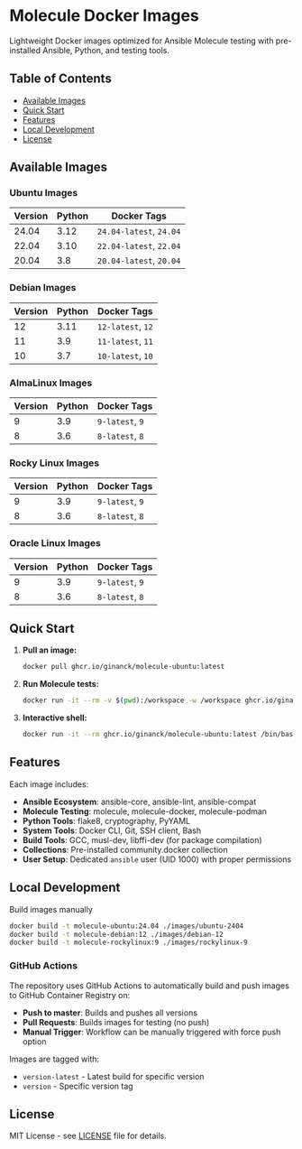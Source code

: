 # Molecule Docker Images

Lightweight Docker images optimized for Ansible Molecule testing with pre-installed Ansible, Python, and testing tools.

## Table of Contents

- [Available Images](#available-images)
- [Quick Start](#quick-start)
- [Features](#features)
- [Local Development](#local-development)
- [License](#license)

## Available Images

### Ubuntu Images

| Version | Python | Docker Tags |
|---------|--------|-------------|
| 24.04   | 3.12   | `24.04-latest`, `24.04` |
| 22.04   | 3.10   | `22.04-latest`, `22.04` |
| 20.04   | 3.8    | `20.04-latest`, `20.04` |

### Debian Images

| Version | Python | Docker Tags |
|---------|--------|-------------|
| 12      | 3.11   | `12-latest`, `12` |
| 11      | 3.9    | `11-latest`, `11` |
| 10      | 3.7    | `10-latest`, `10` |

### AlmaLinux Images

| Version | Python | Docker Tags |
|---------|--------|-------------|
| 9       | 3.9    | `9-latest`, `9` |
| 8       | 3.6    | `8-latest`, `8` |

### Rocky Linux Images

| Version | Python | Docker Tags |
|---------|--------|-------------|
| 9       | 3.9    | `9-latest`, `9` |
| 8       | 3.6    | `8-latest`, `8` |

### Oracle Linux Images

| Version | Python | Docker Tags |
|---------|--------|-------------|
| 9       | 3.9    | `9-latest`, `9` |
| 8       | 3.6    | `8-latest`, `8` |

## Quick Start

1. **Pull an image:**

   ```bash
   docker pull ghcr.io/ginanck/molecule-ubuntu:latest
   ```

2. **Run Molecule tests:**

   ```bash
   docker run -it --rm -v $(pwd):/workspace -w /workspace ghcr.io/ginanck/molecule-ubuntu:latest molecule test
   ```

3. **Interactive shell:**

   ```bash
   docker run -it --rm ghcr.io/ginanck/molecule-ubuntu:latest /bin/bash
   ```

## Features

Each image includes:

- **Ansible Ecosystem**: ansible-core, ansible-lint, ansible-compat
- **Molecule Testing**: molecule, molecule-docker, molecule-podman
- **Python Tools**: flake8, cryptography, PyYAML
- **System Tools**: Docker CLI, Git, SSH client, Bash
- **Build Tools**: GCC, musl-dev, libffi-dev (for package compilation)
- **Collections**: Pre-installed community.docker collection
- **User Setup**: Dedicated `ansible` user (UID 1000) with proper permissions

## Local Development

Build images manually

   ```bash
   docker build -t molecule-ubuntu:24.04 ./images/ubuntu-2404
   docker build -t molecule-debian:12 ./images/debian-12
   docker build -t molecule-rockylinux:9 ./images/rockylinux-9
   ```

### GitHub Actions

The repository uses GitHub Actions to automatically build and push images to GitHub Container Registry on:

- **Push to master**: Builds and pushes all versions
- **Pull Requests**: Builds images for testing (no push)
- **Manual Trigger**: Workflow can be manually triggered with force push option

Images are tagged with:

- `version-latest` - Latest build for specific version
- `version` - Specific version tag

## License

MIT License - see [LICENSE](LICENSE) file for details.
